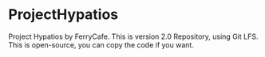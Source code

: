 # ProjectHypatios
Project Hypatios by FerryCafe. This is version 2.0 Repository, using Git LFS. This is open-source, you can copy the code if you want.
